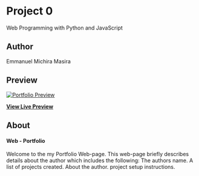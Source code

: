 # Project 0

Web Programming with Python and JavaScript

## Author

Emmanuel Michira Masira

## Preview

[![Portfolio Preview]()]()

**[View Live Preview]()**

## About

#### Web - Portfolio

Welcome to the my Portfolio Web-page. This web-page briefly describes details about the author which includes the following: The authors name. A list of projects created. About the author. project setup instructions.
